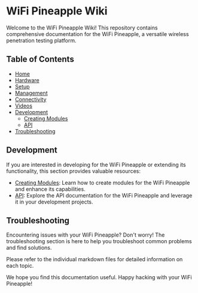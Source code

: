 # WiFi Pineapple Wiki

Welcome to the WiFi Pineapple Wiki! This repository contains comprehensive documentation for the WiFi Pineapple, a versatile wireless penetration testing platform.

## Table of Contents

- [Home](index.md)
- [Hardware](hardware.md)
- [Setup](setup.md)
- [Management](management.md)
- [Connectivity](connectivity.md)
- [Videos](videos.md)
- [Development](#development)
    - [Creating Modules](creating_modules.md)
    - [API](api.md)
- [Troubleshooting](troubleshooting.md)

## Development

If you are interested in developing for the WiFi Pineapple or extending its functionality, this section provides valuable resources:

- [Creating Modules](creating_modules.md): Learn how to create modules for the WiFi Pineapple and enhance its capabilities.
- [API](api.md): Explore the API documentation for the WiFi Pineapple and leverage it in your development projects.

## Troubleshooting

Encountering issues with your WiFi Pineapple? Don't worry! The troubleshooting section is here to help you troubleshoot common problems and find solutions.

Please refer to the individual markdown files for detailed information on each topic.

We hope you find this documentation useful. Happy hacking with your WiFi Pineapple!

